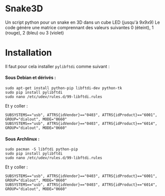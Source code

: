 Snake3D
=======

Un script python pour un snake en 3D dans un cube LED (jusqu'à 9x9x9)
Le code génère une matrice comprennant des valeurs suivantes 0 (éteint), 1 (rouge), 2 (bleu) ou 3 (violet)

Installation
=======

Il faut pour cela installer `pylibftdi` comme suivant :

#### Sous Debian et dérivés :

    sudo apt-get install python-pip libftdi-dev python-tk
    sudo pip install pylibftdi
    sudo nano /etc/udev/rules.d/99-libftdi.rules
    
Et y coller :

    SUBSYSTEMS=="usb", ATTRS{idVendor}=="0403", ATTRS{idProduct}=="6001", GROUP="dialout", MODE="0660"
    SUBSYSTEMS=="usb", ATTRS{idVendor}=="0403", ATTRS{idProduct}=="6014", GROUP="dialout", MODE="0660"

#### Sous Archlinux :

    sudo pacman -S libftdi python-pip
    sudo pip install pylibftdi
    sudo nano /etc/udev/rules.d/99-libftdi.rules
    
Et y coller :

    SUBSYSTEMS=="usb", ATTRS{idVendor}=="0403", ATTRS{idProduct}=="6001", GROUP="dialout", MODE="0660"
    SUBSYSTEMS=="usb", ATTRS{idVendor}=="0403", ATTRS{idProduct}=="6014", GROUP="dialout", MODE="0660"

